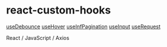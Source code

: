 # react-custom-hooks

[useDebounce](https://github.com/Darnelo-Inc/react-custom-hooks/blob/main/src/hooks/useDebounce.jsx)
[useHover](https://github.com/Darnelo-Inc/react-custom-hooks/blob/main/src/hooks/useHover.jsx)
[useInfPagination](https://github.com/Darnelo-Inc/react-custom-hooks/blob/main/src/hooks/useInfPagination.jsx)
[useInput](https://github.com/Darnelo-Inc/react-custom-hooks/blob/main/src/hooks/useInput.jsx)
[useRequest](https://github.com/Darnelo-Inc/react-custom-hooks/blob/main/src/hooks/useRequest.jsx)


React / 
JavaScript / 
Axios
